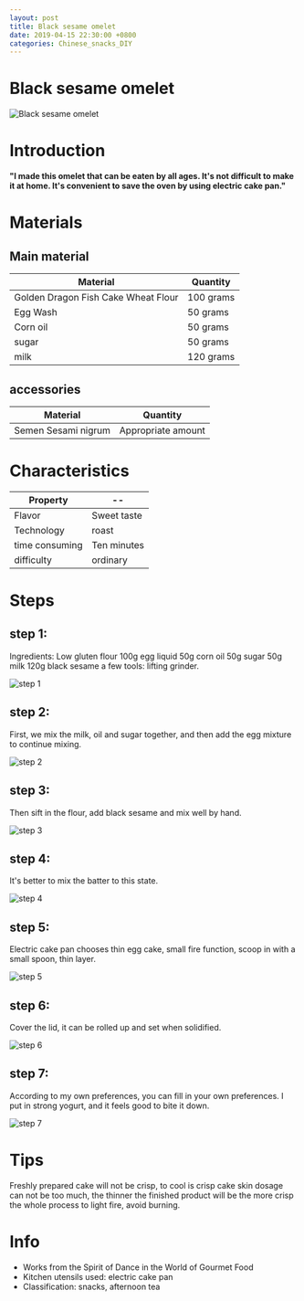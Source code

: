 ```yaml
---
layout: post
title: Black sesame omelet
date: 2019-04-15 22:30:00 +0800
categories: Chinese_snacks_DIY
---
```


# Black sesame omelet

![Black sesame omelet]({{site.baseurl}}/img/432397/432397.jpg)

# Introduction

**"I made this omelet that can be eaten by all ages. It's not difficult to make it at home. It's convenient to save the oven by using electric cake pan."**

# Materials


## Main material

Material|Quantity
--|--
Golden Dragon Fish Cake Wheat Flour|100 grams
Egg Wash|50 grams
Corn oil|50 grams
sugar|50 grams
milk|120 grams

## accessories

Material|Quantity
--|--
Semen Sesami nigrum|Appropriate amount

# Characteristics

Property|--
--|--
Flavor|Sweet taste
Technology|roast
time consuming|Ten minutes
difficulty|ordinary

# Steps

## step 1:

Ingredients: Low gluten flour 100g egg liquid 50g corn oil 50g sugar 50g milk 120g black sesame a few tools: lifting grinder.

![step 1]({{site.baseurl}}/img/432397/1.jpg)

## step 2:

First, we mix the milk, oil and sugar together, and then add the egg mixture to continue mixing.

![step 2]({{site.baseurl}}/img/432397/2.jpg)

## step 3:

Then sift in the flour, add black sesame and mix well by hand.

![step 3]({{site.baseurl}}/img/432397/3.jpg)

## step 4:

It's better to mix the batter to this state.

![step 4]({{site.baseurl}}/img/432397/4.jpg)

## step 5:

Electric cake pan chooses thin egg cake, small fire function, scoop in with a small spoon, thin layer.

![step 5]({{site.baseurl}}/img/432397/5.jpg)

## step 6:

Cover the lid, it can be rolled up and set when solidified.

![step 6]({{site.baseurl}}/img/432397/6.jpg)

## step 7:

According to my own preferences, you can fill in your own preferences. I put in strong yogurt, and it feels good to bite it down.

![step 7]({{site.baseurl}}/img/432397/7.jpg)

# Tips

Freshly prepared cake will not be crisp, to cool is crisp cake skin dosage can not be too much, the thinner the finished product will be the more crisp the whole process to light fire, avoid burning.

# Info

- Works from the Spirit of Dance in the World of Gourmet Food
- Kitchen utensils used: electric cake pan
- Classification: snacks, afternoon tea
